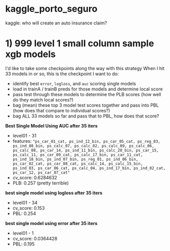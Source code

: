# kaggle_porto_seguro
kaggle: who will create an auto insurance claim?

# 1) 999 level 1 small column sample xgb models

I'd like to take some checkpoints along the way with this strategy
When I hit 33 models in or so, this is the checkpoint I want to do:

* identify best `error`, `logloss`, and `auc` scoring single models
* load in trainA / trainB preds for those models and determine local score
* pass test through these models to determine the PLB scores (how well do they match local scores?)
* bag (mean) these top 3 model test scores together and pass into PBL (how does that compare to individual scores?)
* bag ALL 33 models so far and pass that to PBL, how does that score?


**Best Single Model Using AUC after 35 iters**

* level01 - 31
* features: `"ps_car_01_cat, ps_ind_12_bin, ps_car_05_cat, ps_reg_03, ps_ind_08_bin, ps_calc_07, ps_calc_02, ps_calc_09, ps_calc_06, ps_calc_08, ps_car_14, ps_ind_11_bin, ps_calc_20_bin, ps_car_15, ps_calc_11, ps_car_09_cat, ps_calc_17_bin, ps_car_11_cat, ps_ind_18_bin, ps_ind_07_bin, ps_reg_01, ps_ind_06_bin, ps_car_02_cat, ps_car_08_cat, ps_calc_14, ps_calc_15_bin, ps_ind_03, ps_car_06_cat, ps_calc_04, ps_ind_17_bin, ps_ind_02_cat, ps_car_12, ps_car_07_cat"`
* cv_score: 0.6284632
* PLB: 0.257 (pretty terrible)

**best single model using logloss after 35 iters**

* level01 - 34
* cv_score: 0.153
* PBL: 0.254


**best single model using error after 35 iters**

* level01 - 1
* cv_score: 0.0364428
* PBL: 0.195

